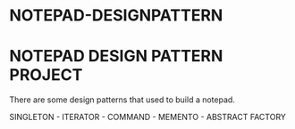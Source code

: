 # NOTEPAD-DESIGNPATTERN
# NOTEPAD DESIGN PATTERN PROJECT

There are some design patterns that used to build a notepad.

SINGLETON - ITERATOR - COMMAND - MEMENTO - ABSTRACT FACTORY
